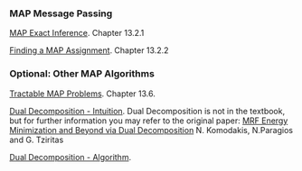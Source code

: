 ### MAP Message Passing 

[MAP Exact Inference](probabilistic_graphical_models/3.4.1-Inf-MAP-Exact-Inference.pdf). Chapter 13.2.1

[Finding a MAP Assignment](probabilistic_graphical_models/3.4.2-Inf-MAP-Decoding.pdf). Chapter 13.2.2

### Optional: Other MAP Algorithms

[Tractable MAP Problems](probabilistic_graphical_models/3.4.3-Inf-MAP-tractable.pdf). Chapter 13.6.

[Dual Decomposition - Intuition](probabilistic_graphical_models/3.4.4-Inf-MAP-DD-Intuition.pdf). Dual Decomposition is not in the textbook, but for further information you may refer to the original paper: [MRF Energy Minimization and Beyond via Dual Decomposition](http://www.csd.uoc.gr/~komod/publications/docs/DualDecomposition_PAMI.pdf) N. Komodakis, N.Paragios and G. Tziritas

[Dual Decomposition - Algorithm](probabilistic_graphical_models/3.4.5-Inf-MAP-DD-Algorithm.pdf).